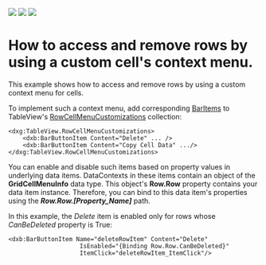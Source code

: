 <!-- default badges list -->
![](https://img.shields.io/endpoint?url=https://codecentral.devexpress.com/api/v1/VersionRange/128647820/11.1.4%2B)
[![](https://img.shields.io/badge/Open_in_DevExpress_Support_Center-FF7200?style=flat-square&logo=DevExpress&logoColor=white)](https://supportcenter.devexpress.com/ticket/details/E1558)
[![](https://img.shields.io/badge/📖_How_to_use_DevExpress_Examples-e9f6fc?style=flat-square)](https://docs.devexpress.com/GeneralInformation/403183)
<!-- default badges end -->

# How to access and remove rows by using a custom cell's context menu.


This example shows how to access and remove rows by using a custom context menu for cells. 

To implement such a context menu, add corresponding [BarItems](https://documentation.devexpress.com/WPF/6646/Controls-and-Libraries/Ribbon-Bars-and-Menu/Common-Features/The-List-of-Bar-Items-and-Links) to TableView's [RowCellMenuCustomizations](https://documentation.devexpress.com/WPF/DevExpress.Xpf.Grid.DataViewBase.RowCellMenuCustomizations.property) collection: 

````xaml
<dxg:TableView.RowCellMenuCustomizations>
    <dxb:BarButtonItem Content="Delete" ... />
    <dxb:BarButtonItem Content="Copy Cell Data" .../>
</dxg:TableView.RowCellMenuCustomizations>
````

You can enable and disable such items based on property values in underlying data items. DataContexts in these items contain an object of the **GridCellMenuInfo** data type. This object's **Row.Row** property contains your data item instance. Therefore, you can bind to this data item's properties using the ***Row.Row.[Property_Name]*** path.  

In this example, the *Delete* item is enabled only for rows whose *CanBeDeleted* property is True: 

````xaml
<dxb:BarButtonItem Name="deleteRowItem" Content="Delete"
                    IsEnabled="{Binding Row.Row.CanBeDeleted}"
                    ItemClick="deleteRowItem_ItemClick"/>
````
